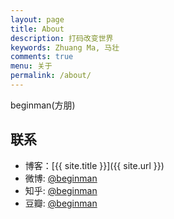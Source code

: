 ```yaml
---
layout: page
title: About
description: 打码改变世界
keywords: Zhuang Ma, 马壮
comments: true
menu: 关于
permalink: /about/
---
```


beginman(方朋)

## 联系

* 博客：[{{ site.title }}]({{ site.url }})
* 微博: [@beginman](http://weibo.com/beginman)
* 知乎: [@beginman](http://www.zhihu.com/people/beginman)
* 豆瓣: [@beginman](http://www.douban.com/people/beginman)


